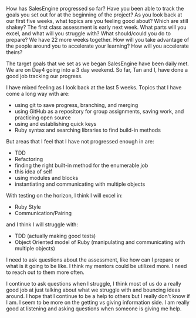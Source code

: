 How has SalesEngine progressed so far? Have you been able to track the goals
you set out for at the beginning of the project?
As you look back at our first five weeks, what topics are you feeling good about?
Which are still shakey?
The first class assessment is early next week. What parts will you excel, and
what will you struggle with? What should/could you do to prepare?
We have 22 more weeks together. How will you take advantage of the people
around you to accelerate your learning? How will you accelerate theirs?

The target goals that we set as we began SalesEngine have been daily met. We
are on Day4 going into a 3 day weekend. So far, Tan and I, have done a good
job tracking our progress.

I have mixed feeling as I look back at the last 5 weeks. Topics that I have come
a long way with are:

* using git to save progress, branching, and merging
* using GitHub as a repository for group assignments, saving work, and practicing
  open source
* using and establishing quick keys
* Ruby syntax and searching libraries to find build-in methods

But areas that I feel that I have not progressed enough in are:

* TDD
* Refactoring
* finding the right built-in method for the enumerable job
* this idea of self
* using modules and blocks
* instantiating and communicating with multiple objects

With testing on the horizon, I think I will excel in:

* Ruby Style
* Communication/Pairing

and I think I will struggle with:

* TDD (actually making good tests)
* Object Oriented model of Ruby (manipulating and communicating with multiple
  objects)

I need to ask questions about the assessment, like how can I prepare or what is
it going to be like. I think my mentors could be utilized more. I need to reach
out to them more often.

I continue to ask questions when I struggle, I think most of us do a really good
job at just talking about what we struggle with and bouncing ideas around. I
hope that I continue to be a help to others but I really don't know if I am. I
seem to be more on the getting vs giving information side. I am really good at
listening and asking questions when someone is giving me help. 
